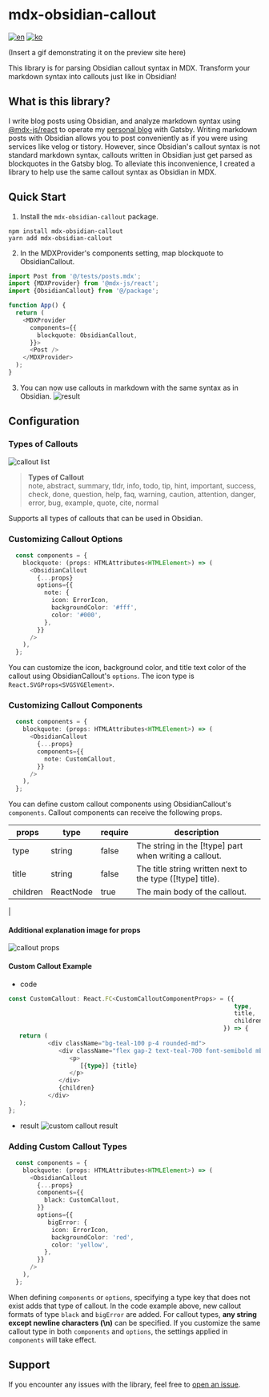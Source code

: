 # mdx-obsidian-callout
[![en](https://img.shields.io/badge/lang-en-7952F6.svg)](https://github.com/milk717/mdx-obsidian-callout#readme)
[![ko](https://img.shields.io/badge/lang-ko-55BCBB.svg)](https://github.com/milk717/mdx-obsidian-callout/blob/main/docs/README-KR.md)

(Insert a gif demonstrating it on the preview site here)

This library is for parsing Obsidian callout syntax in MDX.
Transform your markdown syntax into callouts just like in Obsidian!

## What is this library?
I write blog posts using Obsidian, and analyze markdown syntax using [@mdx-js/react](https://www.npmjs.com/package/@mdx-js/react) to operate my [personal blog](https://www.milk717.com/) with Gatsby.
Writing markdown posts with Obsidian allows you to post conveniently as if you were using services like velog or tistory.
However, since Obsidian's callout syntax is not standard markdown syntax, callouts written in Obsidian just get parsed as blockquotes in the Gatsby blog.
To alleviate this inconvenience, I created a library to help use the same callout syntax as Obsidian in MDX.

## Quick Start
1. Install the `mdx-obsidian-callout` package.
```shell
npm install mdx-obsidian-callout
yarn add mdx-obsidian-callout
```
2. In the MDXProvider's components setting, map blockquote to ObsidianCallout.
```typescript jsx
import Post from '@/tests/posts.mdx';
import {MDXProvider} from '@mdx-js/react';
import {ObsidianCallout} from '@/package';

function App() {
  return (
    <MDXProvider
      components={{
        blockquote: ObsidianCallout,
      }}>
      <Post />
    </MDXProvider>
  );
}
```
3. You can now use callouts in markdown with the same syntax as in Obsidian.
   ![result](https://github.com/milk717/mdx-obsidian-callout/assets/57657868/138600fc-26db-42c9-bbc5-a3c3fa40a601)

## Configuration
### Types of Callouts
![callout list](https://github.com/milk717/mdx-obsidian-callout/assets/57657868/14c28d32-5399-423b-b3fd-19d3dda12afc)
> **Types of Callout**  
> note, abstract, summary, tldr, info, todo, tip, hint, important, success, check, done, question, help, faq, warning, caution, attention, danger, error, bug, example, quote, cite, normal

Supports all types of callouts that can be used in Obsidian.

### Customizing Callout Options
```typescript jsx
  const components = {
    blockquote: (props: HTMLAttributes<HTMLElement>) => (
      <ObsidianCallout
        {...props}
        options={{
          note: {
            icon: ErrorIcon,
            backgroundColor: '#fff',
            color: '#000',
          },
        }}
      />
    ),
  };
```
You can customize the icon, background color, and title text color of the callout using ObsidianCallout's `options`.
The icon type is `React.SVGProps<SVGSVGElement>`.
### Customizing Callout Components
```typescript jsx
  const components = {
    blockquote: (props: HTMLAttributes<HTMLElement>) => (
      <ObsidianCallout
        {...props}
        components={{
          note: CustomCallout,
        }}
      />
    ),
  };
```
You can define custom callout components using ObsidianCallout's `components`.
Callout components can receive the following props.

| props    | type      | require | description                                                |
|----------|-----------|---------|------------------------------------------------------------|
| type     | string    | false   | The string in the [!type] part when writing a callout.     |
| title    | string    | false   | The title string written next to the type ([!type] title). |
| children | ReactNode | true    | The main body of the callout.                              |
|

#### Additional explanation image for props
![callout props](https://github.com/milk717/mdx-obsidian-callout/assets/57657868/359631e2-a086-46fd-971a-f658c9854439)

#### Custom Callout Example
- code 
```typescript jsx
const CustomCallout: React.FC<CustomCalloutComponentProps> = ({
                                                               type,
                                                               title,
                                                               children,
                                                            }) => {
   return (
           <div className="bg-teal-100 p-4 rounded-md">
              <div className="flex gap-2 text-teal-700 font-semibold mb-4">
                 <p>
                    [{type}] {title}
                 </p>
              </div>
              {children}
           </div>
   );
};
```
- result
  ![custom callout result](https://github.com/milk717/mdx-obsidian-callout/assets/57657868/b8699629-35b6-4359-9963-4b73df6ffb6c)
### Adding Custom Callout Types
```typescript jsx
  const components = {
    blockquote: (props: HTMLAttributes<HTMLElement>) => (
      <ObsidianCallout
        {...props}
        components={{
          black: CustomCallout,
        }}
        options={{
           bigError: {
            icon: ErrorIcon,
            backgroundColor: 'red',
            color: 'yellow',
          },
        }}
      />
    ),
  };
```
When defining `components` or `options`, specifying a type key that does not exist adds that type of callout.
In the code example above, new callout formats of type `black` and `bigError` are added.
For callout types, **any string except newline characters (\n)** can be specified.
If you customize the same callout type in both `components` and `options`, the settings applied in `components` will take effect.
## Support
If you encounter any issues with the library, feel free to [open an issue](https://github.com/milk717/mdx-obsidian-callout/issues).
